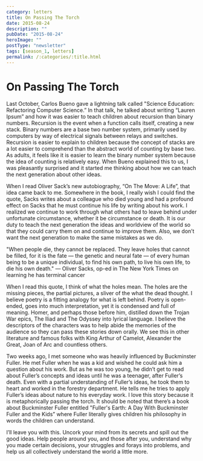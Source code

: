 ```yaml
---
category: letters
title: On Passing The Torch
date: 2015-08-24
description: ""
pubDate: "2015-08-24"
heroImage: ""
postType: "newsletter"
tags: [season_1, letters]
permalink: /:categories/:title.html
---
```


# On Passing The Torch

Last October, Carlos Bueno gave a lightning talk called "Science Education: Refactoring Computer Science.” In that talk, he talked about writing “Lauren Ipsum” and how it was easier to teach children about recursion than binary numbers. Recursion is the event when a function calls itself, creating a new stack. Binary numbers are a base two number system, primarily used by computers by way of electrical signals between relays and switches. Recursion is easier to explain to children because the concept of stacks are a lot easier to comprehend than the abstract world of counting by base two. As adults, it feels like it is easier to learn the binary number system because the idea of counting is relatively easy. When Bueno explained this to us, I was pleasantly surprised and it started me thinking about how we can teach the next generation about other ideas.

When I read Oliver Sack’s new autobiography, “On The Move: A Life”, that idea came back to me. Somewhere in the book, I really wish I could find the quote, Sacks writes about a colleague who died young and had a profound effect on Sacks that he must continue his life by writing about his work. I realized we continue to work through what others had to leave behind under unfortunate circumstance, whether it be circumstance or death. It is our duty to teach the next generation the ideas and worldview of the world so that they could carry them on and continue to improve them. Also, we don’t want the next generation to make the same mistakes as we do.

"When people die, they cannot be replaced. They leave holes that cannot be filled, for it is the fate — the genetic and neural fate — of every human being to be a unique individual, to find his own path, to live his own life, to die his own death."
— Oliver Sacks, op-ed in The New York Times on learning he has terminal cancer

When I read this quote, I think of what the holes mean. The holes are the missing pieces, the partial pictures, a sliver of the what the dead thought. I believe poetry is a fitting analogy for what is left behind. Poetry is open-ended, goes into much interpretation, yet it is condensed and full of meaning. Homer, and perhaps those before him, distilled down the Trojan War epics, The Iliad and The Odyssey into lyrical language. I believe the descriptors of the characters was to help abide the memories of the audience so they can pass these stories down orally. We see this in other literature and famous folks with King Arthur of Camelot, Alexander the Great, Joan of Arc and countless others.

Two weeks ago, I met someone who was heavily influenced by Buckminster Fuller. He met Fuller when he was a kid and wished he could ask him a question about his work. But as he was too young, he didn’t get to read about Fuller’s concepts and ideas until he was a teenager, after Fuller’s death. Even with a partial understanding of Fuller’s ideas, he took them to heart and worked in the forestry department. He tells me he tries to apply Fuller’s ideas about nature to his everyday work. I love this story because it is metaphorically passing the torch. It should be noted that there’s a book about Buckminster Fuller entitled "Fuller's Earth: A Day With Buckminster Fuller and the Kids” where Fuller literally gives children his philosophy in words the children can understand.

I’ll leave you with this. Uncork your mind from its secrets and spill out the good ideas. Help people around you, and those after you, understand why you made certain decisions, your struggles and forays into problems, and help us all collectively understand the world a little more.  
